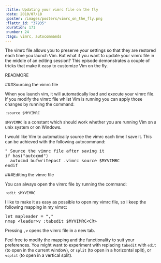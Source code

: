 ```yaml
--- 
:title: Updating your vimrc file on the fly
:date: 2010/07/18
:poster: /images/posters/vimrc_on_the_fly.png
:flattr_id: "37935"
:duration: 171
:number: 24
:tags: vimrc, autocommands
---
```


The vimrc file allows you to preserve your settings so that they are restored each time you launch Vim. But what if you want to update your vimrc file in the middle of an editing session? This episode demonstrates a couple of tricks that make it easy to customize Vim on the fly.

READMORE


###Sourcing the vimrc file

When you launch vim, it will automatically load and execute your vimrc file. If you modify the vimrc file whilst Vim is running you can apply those changes by running the command:

    :source $MYVIMRC

`$MYVIMRC` is a constant which should work whether you are running Vim on a unix system or on Windows.

I would like Vim to automatically source the vimrc each time I save it. This can be achieved with the following autocommand:

<pre class="brush: vimscript">
&quot; Source the vimrc file after saving it
if has(&quot;autocmd&quot;)
  autocmd bufwritepost .vimrc source $MYVIMRC
endif
</pre>


###Editing the vimrc file

You can always open the vimrc file by running the command:

    :edit $MYVIMRC

I like to make it as easy as possible to open my vimrc file, so I keep the following mapping in my vimrc:

<pre class="brush: vimscript">
let mapleader = &quot;,&quot;
nmap &lt;leader&gt;v :tabedit $MYVIMRC&lt;CR&gt;
</pre>

Pressing `,v` opens the vimrc file in a new tab.

Feel free to modify the mapping and the functionality to suit your preferences. You might want to experiment with replacing `tabedit` with `edit` (to open in the current window), or `split` (to open in a horizontal split), or `vsplit` (to open in a vertical split). 
